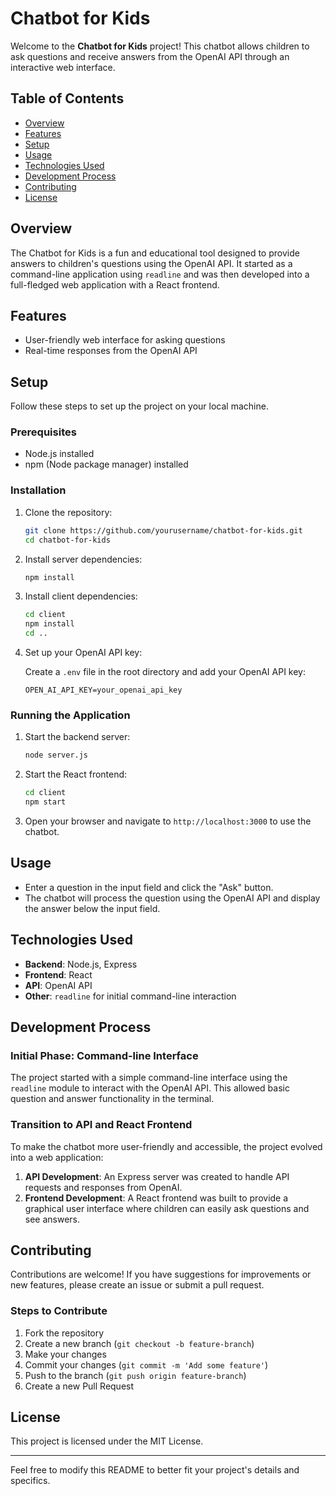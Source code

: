 # Chatbot for Kids

Welcome to the **Chatbot for Kids** project! This chatbot allows children to ask questions and receive answers from the OpenAI API through an interactive web interface.

## Table of Contents

- [Overview](#overview)
- [Features](#features)
- [Setup](#setup)
- [Usage](#usage)
- [Technologies Used](#technologies-used)
- [Development Process](#development-process)
- [Contributing](#contributing)
- [License](#license)

## Overview

The Chatbot for Kids is a fun and educational tool designed to provide answers to children's questions using the OpenAI API. It started as a command-line application using `readline` and was then developed into a full-fledged web application with a React frontend.

## Features

- User-friendly web interface for asking questions
- Real-time responses from the OpenAI API
  
## Setup

Follow these steps to set up the project on your local machine.

### Prerequisites

- Node.js installed
- npm (Node package manager) installed

### Installation

1. Clone the repository:

   ```bash
   git clone https://github.com/yourusername/chatbot-for-kids.git
   cd chatbot-for-kids
   ```

2. Install server dependencies:

   ```bash
   npm install
   ```

3. Install client dependencies:

   ```bash
   cd client
   npm install
   cd ..
   ```

4. Set up your OpenAI API key:

   Create a `.env` file in the root directory and add your OpenAI API key:

   ```env
   OPEN_AI_API_KEY=your_openai_api_key
   ```

### Running the Application

1. Start the backend server:

   ```bash
   node server.js
   ```

2. Start the React frontend:

   ```bash
   cd client
   npm start
   ```

3. Open your browser and navigate to `http://localhost:3000` to use the chatbot.

## Usage

- Enter a question in the input field and click the "Ask" button.
- The chatbot will process the question using the OpenAI API and display the answer below the input field.

## Technologies Used

- **Backend**: Node.js, Express
- **Frontend**: React
- **API**: OpenAI API
- **Other**: `readline` for initial command-line interaction

## Development Process

### Initial Phase: Command-line Interface

The project started with a simple command-line interface using the `readline` module to interact with the OpenAI API. This allowed basic question and answer functionality in the terminal.

### Transition to API and React Frontend

To make the chatbot more user-friendly and accessible, the project evolved into a web application:

1. **API Development**: An Express server was created to handle API requests and responses from OpenAI.
2. **Frontend Development**: A React frontend was built to provide a graphical user interface where children can easily ask questions and see answers.

## Contributing

Contributions are welcome! If you have suggestions for improvements or new features, please create an issue or submit a pull request.

### Steps to Contribute

1. Fork the repository
2. Create a new branch (`git checkout -b feature-branch`)
3. Make your changes
4. Commit your changes (`git commit -m 'Add some feature'`)
5. Push to the branch (`git push origin feature-branch`)
6. Create a new Pull Request

## License

This project is licensed under the MIT License.

---

Feel free to modify this README to better fit your project's details and specifics.
